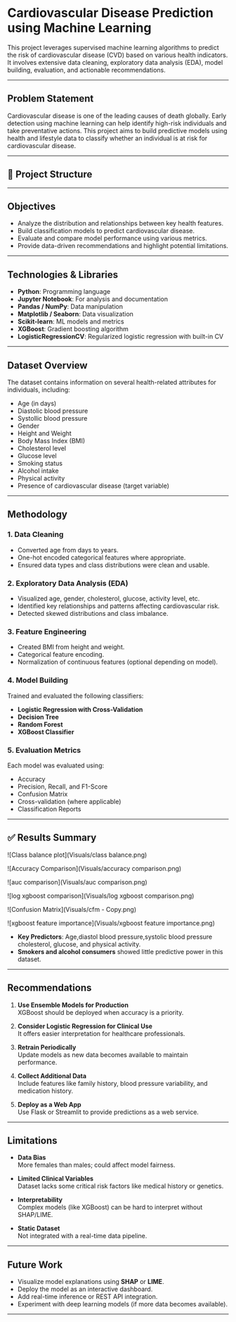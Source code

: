 #  Cardiovascular Disease Prediction using Machine Learning

This project leverages supervised machine learning algorithms to predict the risk of cardiovascular disease (CVD) based on various health indicators. It involves extensive data cleaning, exploratory data analysis (EDA), model building, evaluation, and actionable recommendations.

---

##  Problem Statement

Cardiovascular disease is one of the leading causes of death globally. Early detection using machine learning can help identify high-risk individuals and take preventative actions. This project aims to build predictive models using health and lifestyle data to classify whether an individual is at risk for cardiovascular disease.

---

## 📂 Project Structure

---

##  Objectives

- Analyze the distribution and relationships between key health features.
- Build classification models to predict cardiovascular disease.
- Evaluate and compare model performance using various metrics.
- Provide data-driven recommendations and highlight potential limitations.

---

##  Technologies & Libraries

- **Python**: Programming language
- **Jupyter Notebook**: For analysis and documentation
- **Pandas / NumPy**: Data manipulation
- **Matplotlib / Seaborn**: Data visualization
- **Scikit-learn**: ML models and metrics
- **XGBoost**: Gradient boosting algorithm
- **LogisticRegressionCV**: Regularized logistic regression with built-in CV

---

##  Dataset Overview

The dataset contains information on several health-related attributes for individuals, including:

- Age (in days)
- Diastolic blood pressure
- Systollic blood pressure
- Gender
- Height and Weight
- Body Mass Index (BMI)
- Cholesterol level
- Glucose level
- Smoking status
- Alcohol intake
- Physical activity
- Presence of cardiovascular disease (target variable)

---

##  Methodology

### 1. Data Cleaning

- Converted age from days to years.
- One-hot encoded categorical features where appropriate.
- Ensured data types and class distributions were clean and usable.

### 2. Exploratory Data Analysis (EDA)
- Visualized age, gender, cholesterol, glucose, activity level, etc.
- Identified key relationships and patterns affecting cardiovascular risk.
- Detected skewed distributions and class imbalance.

### 3. Feature Engineering
- Created BMI from height and weight.
- Categorical feature encoding.
- Normalization of continuous features (optional depending on model).

### 4. Model Building
Trained and evaluated the following classifiers:
- **Logistic Regression with Cross-Validation**
- **Decision Tree**
- **Random Forest**
- **XGBoost Classifier**

### 5. Evaluation Metrics
Each model was evaluated using:
- Accuracy
- Precision, Recall, and F1-Score
- Confusion Matrix
- Cross-validation (where applicable)
- Classification Reports

---

## ✅ Results Summary
![Class balance plot](Visuals/class balance.png)

![Accuracy Comparison](Visuals/accuracy comparison.png)

![auc comparison](Visuals/auc comparison.png)

![log xgboost comparison](Visuals/log xgboost comparison.png)

![Confusion Matrix](Visuals/cfm - Copy.png)

![xgboost feature importance](Visuals/xgboost feature importance.png)



- **Key Predictors**: Age,diastol blood pressure,systolic blood pressure cholesterol, glucose, and physical activity.
- **Smokers and alcohol consumers** showed little predictive power in this dataset.

---

##  Recommendations

1. **Use Ensemble Models for Production**  
   XGBoost should be deployed when accuracy is a priority.

2. **Consider Logistic Regression for Clinical Use**  
   It offers easier interpretation for healthcare professionals.

3. **Retrain Periodically**  
   Update models as new data becomes available to maintain performance.

4. **Collect Additional Data**  
   Include features like family history, blood pressure variability, and medication history.

5. **Deploy as a Web App**  
   Use Flask or Streamlit to provide predictions as a web service.

---

##  Limitations


- **Data Bias**  
  More females than males; could affect model fairness.

- **Limited Clinical Variables**  
  Dataset lacks some critical risk factors like medical history or genetics.

- **Interpretability**  
  Complex models (like XGBoost) can be hard to interpret without SHAP/LIME.

- **Static Dataset**  
  Not integrated with a real-time data pipeline.

---

## Future Work

- Visualize model explanations using **SHAP** or **LIME**.
- Deploy the model as an interactive dashboard.
- Add real-time inference or REST API integration.
- Experiment with deep learning models (if more data becomes available).

---



